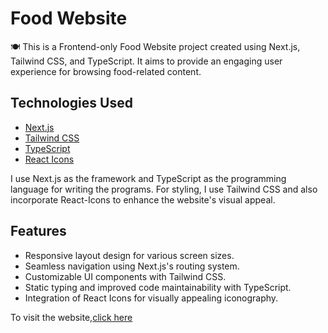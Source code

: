  # Food Website
🍽️
This is a Frontend-only Food Website project created using Next.js, Tailwind CSS, and TypeScript. It aims to provide an engaging user experience for browsing food-related content.

## Technologies Used

- [Next.js]("https://nextjs.org/blog/next-14-2")
- [Tailwind CSS]("https://tailwindcss.com/")
- [TypeScript]("https://www.typescriptlang.org/")
- [React Icons]("https://react-icons.github.io/react-icons/")

I use Next.js as the framework and TypeScript as the programming language for writing the programs. For styling,
I use Tailwind CSS and also incorporate React-Icons to enhance the website's visual appeal.

## Features

- Responsive layout design for various screen sizes.
- Seamless navigation using Next.js's routing system.
- Customizable UI components with Tailwind CSS.
- Static typing and improved code maintainability with TypeScript.
- Integration of React Icons for visually appealing iconography.

To visit the website,[click here]("https://shahmir-food-website.vercel.app/")
